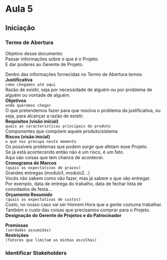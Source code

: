 # Aula 5

## Iniciação

### Termo de Abertura
Objetivo desse documento:  
Passar informações sobre o que é o Projeto.  
E dar poderes ao Gerente de Projeto.  

Dentro das informações fornecidas no Termo de Abertura temos:  
**Justificativa**  
`como chegamos até aqui`  
Razão de existir, seja por necessidade de alguém ou por problema de alguém ou vontade de alguém.  
**Objetivos**  
`onde queremos chegar`  
O que pretendemos fazer para que resolva o problema da justificativa, ou seja, para alcançar a razão de existir.  
**Requisitos (visão inicial)**  
`quais as caracteristicas principais do produto`  
Componentes que compôem aquele produto/sistema  
**Riscos (visão inicial)**  
`o que nos precupa neste momento`  
Os possíveis problemas que podem surgir que afetam esse Projeto.  
Se já está acontecendo então não é um risco, é um fato.  
Aqui são coisas que tem chance de acontecer.  
**Cronograma de Marcos**  
`(quais as expectativas de prazos)`  
Grandes entregas (modulo1, modulo2...)  
Vocês não sabem como vão fazer, mas já sabem o que vão entregar.  
Por exemplo, data de entrega do trabalho, data de fechar lista de convidados de festa...  
**Orçamento Resumido**  
`(quais as expectativas de custos)`  
Custo, no nosso caso vai ser Homem Hora que a gente costuma trabalhar.  
Também o custo das coisas que precisamos comprar para o Projeto.  
**Designação do Gerente de Projetos e do Patrocinador**  

**Premissas**  
`(verdades assumidas)`  
**Restrições**  
`(fatores que limitam as minhas escolhas)`  


### Identificar Stakeholders
